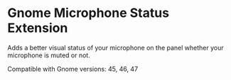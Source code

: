 # Gnome Microphone Status Extension

Adds a better visual status of your microphone on the panel whether your
microphone is muted or not.

Compatible with Gnome versions: 45, 46, 47
